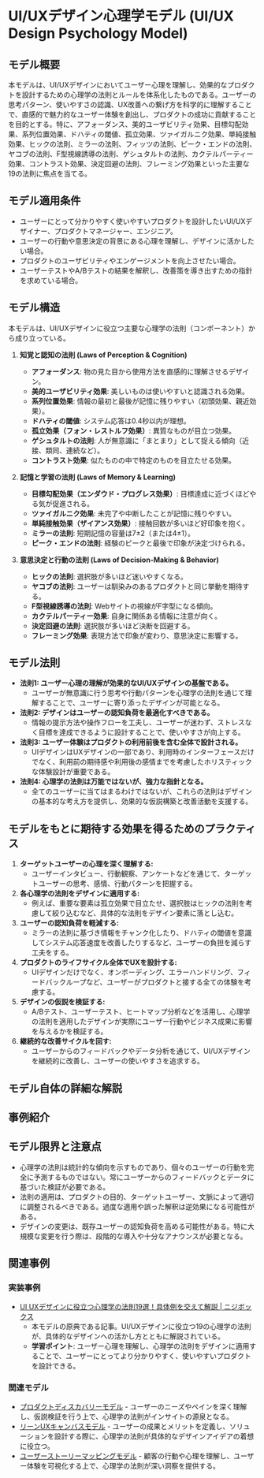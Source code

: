 # UI/UXデザイン心理学モデル (UI/UX Design Psychology Model)

## モデル概要
本モデルは、UI/UXデザインにおいてユーザー心理を理解し、効果的なプロダクトを設計するための心理学の法則とルールを体系化したものである。ユーザーの思考パターン、使いやすさの認識、UX改善への繋げ方を科学的に理解することで、直感的で魅力的なユーザー体験を創出し、プロダクトの成功に貢献することを目的とする。特に、アフォーダンス、美的ユーザビリティ効果、目標勾配効果、系列位置効果、ドハティの閾値、孤立効果、ツァイガルニク効果、単純接触効果、ヒックの法則、ミラーの法則、フィッツの法則、ピーク・エンドの法則、ヤコブの法則、F型視線誘導の法則、ゲシュタルトの法則、カクテルパーティー効果、コントラスト効果、決定回避の法則、フレーミング効果といった主要な19の法則に焦点を当てる。

## モデル適用条件
- ユーザーにとって分かりやすく使いやすいプロダクトを設計したいUI/UXデザイナー、プロダクトマネージャー、エンジニア。
- ユーザーの行動や意思決定の背景にある心理を理解し、デザインに活かしたい場合。
- プロダクトのユーザビリティやエンゲージメントを向上させたい場合。
- ユーザーテストやA/Bテストの結果を解釈し、改善策を導き出すための指針を求めている場合。

## モデル構造
本モデルは、UI/UXデザインに役立つ主要な心理学の法則（コンポーネント）から成り立っている。

1.  **知覚と認知の法則 (Laws of Perception & Cognition)**
    -   **アフォーダンス**: 物の見た目から使用方法を直感的に理解させるデザイン。
    -   **美的ユーザビリティ効果**: 美しいものは使いやすいと認識される効果。
    -   **系列位置効果**: 情報の最初と最後が記憶に残りやすい（初頭効果、親近効果）。
    -   **ドハティの閾値**: システム応答は0.4秒以内が理想。
    -   **孤立効果（フォン・レストルフ効果）**: 異質なものが目立つ効果。
    -   **ゲシュタルトの法則**: 人が無意識に「まとまり」として捉える傾向（近接、類同、連続など）。
    -   **コントラスト効果**: 似たものの中で特定のものを目立たせる効果。

2.  **記憶と学習の法則 (Laws of Memory & Learning)**
    -   **目標勾配効果（エンダウド・プログレス効果）**: 目標達成に近づくほどやる気が促進される。
    -   **ツァイガルニク効果**: 未完了や中断したことが記憶に残りやすい。
    -   **単純接触効果（ザイアンス効果）**: 接触回数が多いほど好印象を抱く。
    -   **ミラーの法則**: 短期記憶の容量は7±2（または4±1）。
    -   **ピーク・エンドの法則**: 経験のピークと最後で印象が決定づけられる。

3.  **意思決定と行動の法則 (Laws of Decision-Making & Behavior)**
    -   **ヒックの法則**: 選択肢が多いほど迷いやすくなる。
    -   **ヤコブの法則**: ユーザーは馴染みのあるプロダクトと同じ挙動を期待する。
    -   **F型視線誘導の法則**: Webサイトの視線がF字型になる傾向。
    -   **カクテルパーティー効果**: 自身に関係ある情報に注意が向く。
    -   **決定回避の法則**: 選択肢が多いほど決断を回避する。
    -   **フレーミング効果**: 表現方法で印象が変わり、意思決定に影響する。

## モデル法則
- **法則1: ユーザー心理の理解が効果的なUI/UXデザインの基盤である。**
  -   ユーザーが無意識に行う思考や行動パターンを心理学の法則を通じて理解することで、ユーザーに寄り添ったデザインが可能となる。
- **法則2: デザインはユーザーの認知負荷を最適化すべきである。**
  -   情報の提示方法や操作フローを工夫し、ユーザーが迷わず、ストレスなく目標を達成できるように設計することで、使いやすさが向上する。
- **法則3: ユーザー体験はプロダクトの利用前後を含む全体で設計される。**
  -   UIデザインはUXデザインの一部であり、利用時のインターフェースだけでなく、利用前の期待感や利用後の感情までを考慮したホリスティックな体験設計が重要である。
- **法則4: 心理学の法則は万能ではないが、強力な指針となる。**
  -   全てのユーザーに当てはまるわけではないが、これらの法則はデザインの基本的な考え方を提供し、効果的な仮説構築と改善活動を支援する。

## モデルをもとに期待する効果を得るためのプラクティス
1.  **ターゲットユーザーの心理を深く理解する:**
    -   ユーザーインタビュー、行動観察、アンケートなどを通じて、ターゲットユーザーの思考、感情、行動パターンを把握する。
2.  **各心理学の法則をデザインに適用する:**
    -   例えば、重要な要素は孤立効果で目立たせ、選択肢はヒックの法則を考慮して絞り込むなど、具体的な法則をデザイン要素に落とし込む。
3.  **ユーザーの認知負荷を軽減する:**
    -   ミラーの法則に基づき情報をチャンク化したり、ドハティの閾値を意識してシステム応答速度を改善したりするなど、ユーザーの負担を減らす工夫をする。
4.  **プロダクトのライフサイクル全体でUXを設計する:**
    -   UIデザインだけでなく、オンボーディング、エラーハンドリング、フィードバックループなど、ユーザーがプロダクトと接する全ての体験を考慮する。
5.  **デザインの仮説を検証する:**
    -   A/Bテスト、ユーザーテスト、ヒートマップ分析などを活用し、心理学の法則を適用したデザインが実際にユーザー行動やビジネス成果に影響を与えるかを検証する。
6.  **継続的な改善サイクルを回す:**
    -   ユーザーからのフィードバックやデータ分析を通じて、UI/UXデザインを継続的に改善し、ユーザーの使いやすさを追求する。

## モデル自体の詳細な解説

## 事例紹介

## モデル限界と注意点
- 心理学の法則は統計的な傾向を示すものであり、個々のユーザーの行動を完全に予測するものではない。常にユーザーからのフィードバックとデータに基づいた検証が必要である。
- 法則の適用は、プロダクトの目的、ターゲットユーザー、文脈によって適切に調整されるべきである。過度な適用や誤った解釈は逆効果になる可能性がある。
- デザインの変更は、既存ユーザーの認知負荷を高める可能性がある。特に大規模な変更を行う際は、段階的な導入や十分なアナウンスが必要となる。

## 関連事例

### 実装事例
- [UI UXデザインに役立つ心理学の法則19選！具体例を交えて解説 | ニジボックス](https://blog.nijibox.jp/article/design_rule/)
  -   本モデルの原典である記事。UI/UXデザインに役立つ19の心理学の法則が、具体的なデザインへの活かし方とともに解説されている。
  -   **学習ポイント**: ユーザー心理を理解し、心理学の法則をデザインに適用することで、ユーザーにとってより分かりやすく、使いやすいプロダクトを設計できる。

### 関連モデル
- [プロダクトディスカバリーモデル](../../03_Component/ProductManager/プロダクトディスカバリーモデル.md) - ユーザーのニーズやペインを深く理解し、仮説検証を行う上で、心理学の法則がインサイトの源泉となる。
- [リーンUXキャンバスモデル](../../03_Component/ProductManager/リーンUXキャンバスモデル.md) - ユーザーの成果とメリットを定義し、ソリューションを設計する際に、心理学の法則が具体的なデザインアイデアの着想に役立つ。
- [ユーザーストーリーマッピングモデル](../../03_Component/ProductManager/ユーザーストーリーマッピングモデル.md) - 顧客の行動や心理を理解し、ユーザー体験を可視化する上で、心理学の法則が深い洞察を提供する。
